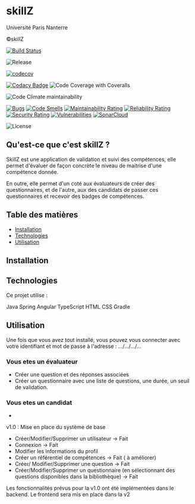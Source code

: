 # skillZ

Université Paris Nanterre 

©skillZ

[![Build Status](https://www.travis-ci.com/lethuydung0109/skillZ.svg?branch=master)](https://www.travis-ci.com/lethuydung0109/skillZ)

![Release](https://img.shields.io/github/v/release/lethuydung0109/skillZ)

[![codecov](https://codecov.io/gh/riad-lazli/skillZ/branch/master/graph/badge.svg?token=S7DI2EY6NZ)](https://codecov.io/gh/riad-lazli/skillZ)

[![Codacy Badge](https://app.codacy.com/project/badge/Grade/3a53a12ce2a544b6a8f98d010b416d1d)](https://www.codacy.com/gh/lethuydung0109/skillZ/dashboard?utm_source=github.com&amp;utm_medium=referral&amp;utm_content=lethuydung0109/skillZ&amp;utm_campaign=Badge_Grade)
![Code Coverage with Coveralls](https://img.shields.io/coveralls/github/riad-lazli/skillZ)

![Code Climate maintainability](https://img.shields.io/codeclimate/maintainability/riad-lazli/skillZ)

[![Bugs](https://sonarcloud.io/api/project_badges/measure?project=riad-lazli_skillZ&metric=bugs)](https://sonarcloud.io/dashboard?id=riad-lazli_skillZ)
[![Code Smells](https://sonarcloud.io/api/project_badges/measure?project=riad-lazli_skillZ&metric=code_smells)](https://sonarcloud.io/dashboard?id=riad-lazli_skillZ)
[![Maintainability Rating](https://sonarcloud.io/api/project_badges/measure?project=riad-lazli_skillZ&metric=sqale_rating)](https://sonarcloud.io/dashboard?id=riad-lazli_skillZ)
[![Reliability Rating](https://sonarcloud.io/api/project_badges/measure?project=riad-lazli_skillZ&metric=reliability_rating)](https://sonarcloud.io/dashboard?id=riad-lazli_skillZ)
[![Security Rating](https://sonarcloud.io/api/project_badges/measure?project=riad-lazli_skillZ&metric=security_rating)](https://sonarcloud.io/dashboard?id=riad-lazli_skillZ)
[![Vulnerabilities](https://sonarcloud.io/api/project_badges/measure?project=riad-lazli_skillZ&metric=vulnerabilities)](https://sonarcloud.io/dashboard?id=riad-lazli_skillZ)
[![SonarCloud](https://sonarcloud.io/images/project_badges/sonarcloud-white.svg)](https://sonarcloud.io/dashboard?id=riad-lazli_skillZ)

![License](https://img.shields.io/github/license/lethuydung0109/skillZ)



## Qu'est-ce que c'est skillZ ?

SkillZ est une application de validation et suivi des compétences, elle permet d'évaluer de façon concrète le niveau de maitrise d'une compétence donnée.

En outre, elle permet d'un coté aux évaluateurs de créer des questionnaires, et de l'autre, aux des candidats de passer ces questionnaires et recevoir des badges de compétences. 

## Table des matières
* [Installation](#Installation)
* [Technologies](#Technologies)
* [Utilisation](#Utilisation)


## Installation 

## Technologies

Ce projet utilise : 

Java 
Spring
Angular 
TypeScript
HTML CSS
Gradle


## Utilisation 

Une fois que vous avez tout installé, vous pouvez vous connecter avec votre identifiant et mot de passe à l'adresse : 
.../.../.../...

### Vous etes un évaluateur 

- Créer une question et des réponses associées
- Créer un questionnaire avec une liste de questions, une durée, un seuil de validation. 
### Vous etes un candidat 

- 



v1.0 : Mise en place du système de base 
- Créer/Modifier/Supprimer un utilisateur -> Fait
- Connexion -> Fait
- Modifier les informations du profil 
- Créer un référentiel de compétences -> Fait ( à améliorer)
- Créer/ Modifier/Supprimer une question -> Fait
- Créer/Modifier/Supprimer un questionnaire (en sélectionnant des questions disponibles dans la bibliothèque) -> Fait

Les fonctionnalités prévus pour la v1.0 ont été implémentées dans le backend. Le frontend sera mis en place dans la v2

